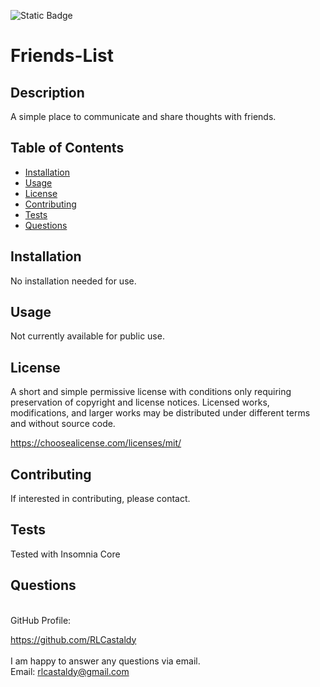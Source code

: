 
![Static Badge](https://img.shields.io/badge/License-MIT%203.0-black)

# Friends-List

## Description

A simple place to communicate and share thoughts with friends.

## Table of Contents

- [Installation](#installation)
- [Usage](#usage)
- [License](#license)
- [Contributing](#contributing)
- [Tests](#tests)
- [Questions](#questions)

## Installation

No installation needed for use. 

## Usage

Not currently available for public use. 

## License
  
A short and simple permissive license with conditions only requiring preservation of copyright and license notices. Licensed works, modifications, and larger works may be distributed under different terms and without source code.

https://choosealicense.com/licenses/mit/

## Contributing

If interested in contributing, please contact.

## Tests

Tested with Insomnia Core

## Questions

<br>
GitHub Profile:

https://github.com/RLCastaldy
<br>
<br>
I am happy to answer any questions via email.<br>
Email: rlcastaldy@gmail.com
